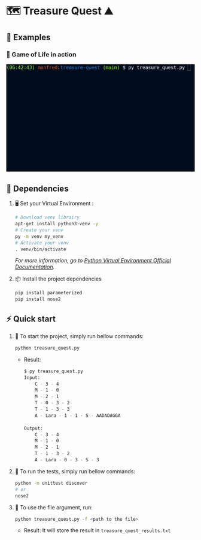 # :world_map: Treasure Quest :mountain:

## :tada: Examples

### :gem: Game of Life in action
![Treasure Quest](img/treasure_quest.gif)

## :electric_plug: Dependencies
1. :desktop_computer: Set your Virtual Environment :

	``` bash
	# Download venv librairy
	apt-get install python3-venv -y
	# Create your venv
	py -m venv my_venv
	# Activate your venv
	. venv/bin/activate
	```
	
	_For more information, go to [Python Virtual Environment Official Documentation](https://docs.python.org/3/library/venv.html)._


1. :package: Install the project dependencies

	``` bash
	pip install parameterized
 	pip install nose2
	```

## :zap: Quick start

1. :rocket: To start the project, simply run bellow commands:

	``` bash
	python treasure_quest.py
	```
 	
	- Result: 

		``` bash
		$ py treasure_quest.py 
		Input: 
			C - 3 - 4
			M - 1 - 0
			M - 2 - 1
			T - 0 - 3 - 2
			T - 1 - 3 - 3
			A - Lara - 1 - 1 - S - AADADAGGA
			
		Output:
			C - 3 - 4
			M - 1 - 0
			M - 2 - 1
			T - 1 - 3 - 2
			A - Lara - 0 - 3 - S - 3
		```

2. :robot: To run the tests, simply run bellow commands:

	``` bash
	python -m unittest discover
 	# or
 	nose2
	```
 
3. :file_folder: To use the file argument, run: 

	``` bash
	python treasure_quest.py -f <path to the file>
	```
 	
	- Result: It will store the result in `treasure_quest_results.txt`